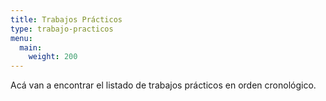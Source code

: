 ```yaml
---
title: Trabajos Prácticos
type: trabajo-practicos
menu:
  main:
    weight: 200
---
```


Acá van a encontrar el listado de trabajos prácticos en orden cronológico.